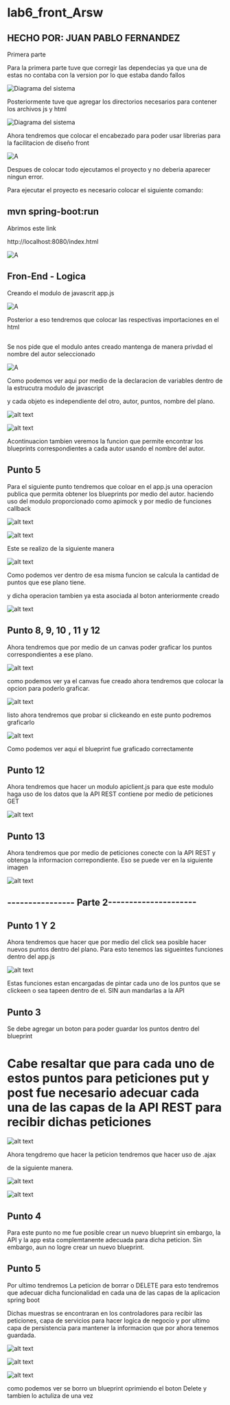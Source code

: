 # lab6_front_Arsw

## HECHO POR: JUAN PABLO FERNANDEZ

Primera parte 

Para la primera parte tuve que corregir las dependecias ya que una de estas no contaba con la version por lo que estaba dando fallos

![Diagrama del sistema](/imagenes_readme/dependencias.png)

Posteriormente tuve que agregar los directorios necesarios para contener los archivos js y html

![Diagrama del sistema](/imagenes_readme/directorios.png)

Ahora tendremos que colocar el encabezado para poder usar librerias para la facilitacion de diseño front

![A](/imagenes_readme/encabezado.png)

Despues de colocar todo ejecutamos el proyecto y no deberia aparecer ningun error. 

Para ejecutar el proyecto es necesario colocar el siguiente comando:

## mvn spring-boot:run


Abrimos este link

http://localhost:8080/index.html

![A](/imagenes_readme/Errores%20en%20terminal.png)



## Fron-End - Logica

Creando el modulo de javascrit app.js

![A](/imagenes_readme/modulos.png)

Posterior a eso tendremos que colocar las respectivas importaciones en el html 

 ## <script src="js/apimock.js"></script>
 ## <script src="js/app.js"></script>

 Se nos pide que el modulo antes creado mantenga de manera privdad el nombre del autor seleccionado 

![A](/imagenes_readme/variables.PNG)

Como podemos ver aqui por medio de la declaracion de variables dentro de la estrucutra modulo de javascript

y cada objeto es independiente del otro, autor, puntos, nombre del plano.


![alt text](image-1.png)

![alt text](image-2.png)


Acontinuacion tambien veremos la funcion que permite encontrar los blueprints correspondientes a cada autor usando el nombre del autor.

## Punto 5 

Para el siguiente punto tendremos que coloar en el app.js una operacion publica que permita obtener los blueprints por medio del autor. haciendo uso del 
modulo proporcionado como apimock y por medio de funciones callback


![alt text](image-3.png)

![alt text](image.png)

Este se realizo de la siguiente manera

![alt text](image-4.png)

Como podemos ver dentro de esa misma funcion se calcula la cantidad de puntos que ese plano tiene.

y dicha operacion tambien ya esta asociada al boton anteriormente creado

![alt text](image-5.png)

## Punto 8, 9, 10 , 11 y 12 

Ahora tendremos que por medio de un canvas poder graficar los puntos correspondientes a ese plano. 

![alt text](image-6.png)

como podemos ver ya el canvas fue creado ahora tendremos que colocar la opcion para poderlo graficar.

![alt text](image-7.png)

listo ahora tendremos que probar si clickeando en este punto podremos graficarlo
                    
                               
![alt text](image-8.png)
                    

Como podemos ver aqui el blueprint fue graficado correctamente 

## Punto 12
Ahora tendremos que hacer un modulo apiclient.js para que este modulo haga uso de los datos que la API REST contiene por medio de peticiones GET

![alt text](image-9.png)


## Punto 13
Ahora tendremos que por medio de peticiones conecte con la API REST y obtenga la informacion correpondiente. Eso se puede ver en la siguiente imagen

![alt text](image-10.png)


## ---------------- Parte 2---------------------



## Punto 1 Y 2
Ahora tendremos que hacer que por medio del click sea posible hacer nuevos puntos dentro del plano. Para esto tenemos
las sigueintes funciones dentro del app.js 

![alt text](image-11.png)

Estas funciones estan encargadas de pintar cada uno de los puntos que se clickeen o sea tapeen dentro de el. SIN aun mandarlas a la API

## Punto 3 

Se debe agregar un boton para poder guardar los puntos dentro del blueprint 

# Cabe resaltar que para cada uno de estos puntos para peticiones put y post fue necesario adecuar cada una de las capas de la API REST para recibir dichas peticiones 

![alt text](image-12.png)

Ahora tengdremo que hacer la peticion tendremos que hacer uso de .ajax

de la siguiente manera.

![alt text](image-13.png)

![alt text](image-14.png)

## Punto 4

Para este punto no me fue posible crear un nuevo blueprint sin embargo, la API y la app esta complemtanente adecuada para dicha peticion. Sin embargo, aun no logre crear un nuevo blueprint.

## Punto 5


Por ultimo tendremos La peticion de borrar o DELETE para esto tendremos que adecuar dicha funcionalidad en cada una de las capas de la aplicacion spring boot

Dichas muestras se encontraran en los controladores para recibir las peticiones, capa de servicios para hacer logica de negocio y por ultimo capa de persistencia para mantener la informacion que por ahora tenemos guardada.

![alt text](image-15.png)

![alt text](image-16.png)

![alt text](image-17.png)

como podemos ver se borro un blueprint oprimiendo el boton Delete y tambien lo actuliza de una vez